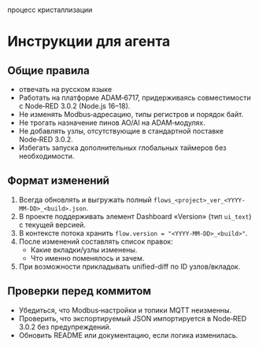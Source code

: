 процесс кристаллизации
# Инструкции для агента

## Общие правила
- отвечать на русском языке
- Работать на платформе ADAM‑6717, придерживаясь совместимости с Node‑RED 3.0.2 (Node.js 16–18).
- Не изменять Modbus‑адресацию, типы регистров и порядок байт.
- Не трогать назначение пинов AO/AI на ADAM‑модулях.
- Не добавлять узлы, отсутствующие в стандартной поставке Node‑RED 3.0.2.
- Избегать запуска дополнительных глобальных таймеров без необходимости.

## Формат изменений
1. Всегда обновлять и выгружать полный `flows_<project>_ver_<YYYY-MM-DD>_<build>.json`.
2. В проекте поддерживать элемент Dashboard «Version» (тип `ui_text`) с текущей версией.
3. В контексте потока хранить `flow.version = "<YYYY-MM-DD>_<build>"`.
4. После изменений составлять список правок:
   - Какие вкладки/узлы изменены.
   - Что именно поменялось и зачем.
5. При возможности прикладывать unified-diff по ID узлов/вкладок.

## Проверки перед коммитом
- Убедиться, что Modbus‑настройки и топики MQTT неизменны.
- Проверить, что экспортируемый JSON импортируется в Node‑RED 3.0.2 без предупреждений.
- Обновить README или документацию, если логика изменилась.

